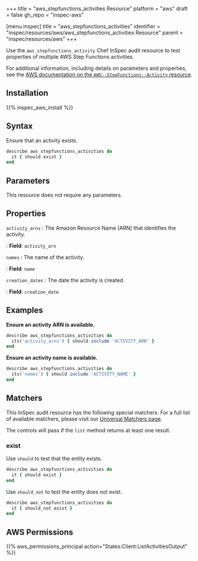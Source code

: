 +++
title = "aws_stepfunctions_activities Resource"
platform = "aws"
draft = false
gh_repo = "inspec-aws"

[menu.inspec]
title = "aws_stepfunctions_activities"
identifier = "inspec/resources/aws/aws_stepfunctions_activities Resource"
parent = "inspec/resources/aws"
+++

Use the `aws_stepfunctions_activity` Chef InSpec audit resource to test properties of multiple AWS Step Functions activities.

For additional information, including details on parameters and properties, see the [AWS documentation on the `AWS::StepFunctions::Activity` resource](https://docs.aws.amazon.com/AWSCloudFormation/latest/UserGuide/aws-resource-stepfunctions-activity.html).

## Installation

{{% inspec_aws_install %}}

## Syntax

Ensure that an activity exists.

```ruby
describe aws_stepfunctions_activities do
  it { should exist }
end
```

## Parameters

This resource does not require any parameters.

## Properties

`activity_arns`
: The Amazon Resource Name (ARN) that identifies the activity.

: **Field**: `activity_arn`

`names`
: The name of the activity.

: **Field**: `name`

`creation_dates`
: The date the activity is created.

: **Field**: `creation_date`

## Examples

**Ensure an activity ARN is available.**

```ruby
describe aws_stepfunctions_activities do
  its('activity_arns') { should include 'ACTIVITY_ARN' }
end
```

**Ensure an activity name is available.**

```ruby
describe aws_stepfunctions_activities do
  its('names') { should include 'ACTIVITY_NAME' }
end
```

## Matchers

This InSpec audit resource has the following special matchers. For a full list of available matchers, please visit our [Universal Matchers page](https://www.inspec.io/docs/reference/matchers/).

The controls will pass if the `list` method returns at least one result.

### exist

Use `should` to test that the entity exists.

```ruby
describe aws_stepfunctions_activities do
  it { should exist }
end
```

Use `should_not` to test the entity does not exist.

```ruby
describe aws_stepfunctions_activities do
  it { should_not exist }
end
```

## AWS Permissions

{{% aws_permissions_principal action="States:Client:ListActivitiesOutput" %}}
